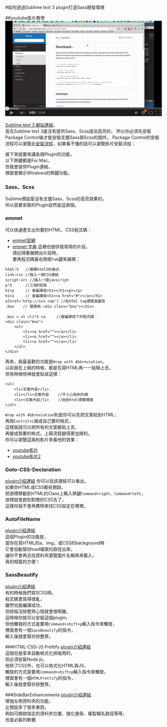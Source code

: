 #如何透過Sublime text 3 plugin打造Sass開發環境

##youtube影片教學  
<a href="https://www.youtube.com/watch?v=er2evZqsvbg&feature=youtu.be" target="_blank">![](/images/video/susy2-11.png)</a> 

<a href="http://www.sublimetext.com/3" target="_blank">Sublime text 3 網站連結</a>，  
首先Sublime text 3是沒有提供Sass、Scss語法高亮的，
所以你必須先安裝 Package Control後才能安裝支援Sass與Scss的插件。
Package Control的安裝流程可以瀏覽此<a href="https://sublime.wbond.net/installation" target="_blank">安裝流程</a>，如果看不懂的話可以瀏覽影片安裝流程：  

接下來就要來講各個Plugin的功能，  
以下熱鍵都是For Mac，  
但我會提供Plugin連結，  
裡面會顯示Windows的熱鍵功能。  

### Sass、Scss

Sublime預設是沒有支援Sass、Scss的高亮效果的，  
所以首要安裝的Plugin自然是這兩個。

### emmet
可以快速產生出你要的HTML、CSS程式碼：  
* <a href="http://docs.emmet.io/" target="_blank">emmet官網</a>
* <a href="http://docs.emmet.io/cheat-sheet/" target="_blank">emmet 字典</a>
這裡也提供我常用的片段，  
請記得要展開出片段時，  
要再程式碼最右側按`Tab`鍵來展開：
```
html:5   //展開html5的格式
link:css //插入一個CSS連結
script:src //插入一個javscript
p*3      //三個P段落
h1+p     // 會編譯成<h1></h1><p></p>
h1>a     // 會編譯成<h1><a href="#"></a></h1>
a[href='http://xxx.com'] //在html tag裡面寫屬性
.box    // 展開為 <div class="box"></div>

.box > ul >li*3 >a     //會編譯成下列程式碼：
<div class="box">
	<ul>
		<li><a href=""></a></li>
		<li><a href=""></a></li>
		<li><a href=""></a></li>
	</ul>
</div>
```
再來，我最喜歡的功能是`Wrap with Abbreviation`，  
以前我在上稿的時候，都是先寫HTML再一一貼稿上去，  
但有時候恍神就會貼成這樣：   
```
<ul>
	<li>文案內容</li>
	<li></li>文案內容    //不小心貼到外面
	<li><文案內容/li>    //貼到html標籤裡面
</ul>
```
`Wrap with Abbreviation`則是你可以先把文案貼到HTML，  
再按`Control+L`做成自己要的格式，  
這樣我就可以把所有的文案都貼上去，  
再變成我要的格式，上稿流程變得更加順利。  
你可以瀏覽這兩則影片來看他的效果：  
* <a href="https://www.youtube.com/watch?v=GFzjOzwtcxA#t=345">youtube影片</a>
* <a href="https://www.youtube.com/watch?v=zKjDFBeIS20">youtube影片2</a>

### Goto-CSS-Declaration
<a href="https://sublime.wbond.net/packages/Goto-CSS-Declaration">plugin介紹連結</a>
你可以從該連結可以看出，  
如果你HTML或CSS都有開啟，  
把游標移動到HTML的Class上輸入熱鍵`Command+right`、`Command+left`，  
游標就會跑到對應的CSS去了，  
這樣你就不會再費時來找CSS設定在哪裡。  

### Auto​File​Name
<a href="https://sublime.wbond.net/packages/AutoFileName">plugin介紹連結</a>  
這個Plugin的功能是，  
當你在寫HTML的a、img，或CSS的background時  
它會自動幫你load檔案的路徑出來，  
讓你不會再去找資料夾瀏覽圖片名稱再來載入，  
真的相當的方便！  

### Sass​Beautify
<a href="https://sublime.wbond.net/packages/SassBeautify">plugin介紹連結</a>  
有的時候我們寫SCSS時，  
程式碼會寫得很亂，  
雖然也能編譯成功，  
但排版沒排整齊心情就會很啊雜，  
這時候你就可以安裝這個plugin，  
但他觸發的方式是要用`Command+shift+p`輸入指令來觸發，  
裡面會有一個`Sass​Beautify`的指令，  
輸入後就會幫你排整齊。 

###HTML-CSS-JS Prettify
<a href="https://sublime.wbond.net/packages/HTML-CSS-JS%20Prettify">plugin介紹連結</a>   
這個也是拿來自動格式化排版用的，  
但必須安裝Node.js，  
他除了CSS外，也可以格式化HTML與JS，  
觸發的方式是要用`Command+shift+p`輸入指令來觸發，  
裡面會有一個`HTMLPrettify`的指令，  
輸入後就會幫你排整齊。

###SideBarEnhancements
<a href="https://sublime.wbond.net/packages/SideBarEnhancements">plugin介紹連結</a>   
增強左側資料夾的功能，  
比預設多了很多東西，  
例如可開啟指定的資料夾位置、強化搜尋、複製檔名路徑等等，  
也是必裝的軟體